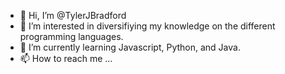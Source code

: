 - 👋 Hi, I’m @TylerJBradford
- 👀 I’m interested in diversifiying my knowledge on the different programming languages.
- 🌱 I’m currently learning Javascript, Python, and Java.
- 📫 How to reach me ...

<!---
TylerJBradford/TylerJBradford is a ✨ special ✨ repository because its `README.md` (this file) appears on your GitHub profile.
You can click the Preview link to take a look at your changes.
--->
